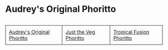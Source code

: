 # Audrey's Original Phoritto

<div style="text-align:center">
  <table style="display:inline-block">
    <tr>
      <td style="border:2px solid grey;padding:10px">
        <a href="Classic-Phoritto.md">Audrey's Original Phoritto</a>
      </td>
      <td style="border:2px solid grey;padding:10px">
        <a href="veg-phoritto.md">Just the Veg Phoritto</a>
      </td>
      <td style="border:2px solid grey;padding:10px">
        <a href="tropic-phoritto.md">Tropical Fusion Phoritto</a>
      </td>
    </tr>
  </table>
</div>
